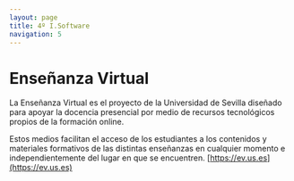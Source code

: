 ```yaml
---
layout: page
title: 4º I.Software
navigation: 5
---
```


# Enseñanza Virtual
La Enseñanza Virtual es el proyecto de la Universidad de Sevilla diseñado para apoyar la docencia presencial por medio de recursos tecnológicos propios de la formación online. 

Estos medios facilitan el acceso de los estudiantes a los contenidos y materiales formativos de las distintas enseñanzas en cualquier momento e independientemente del lugar en que se encuentren. [https://ev.us.es](https://ev.us.es)

